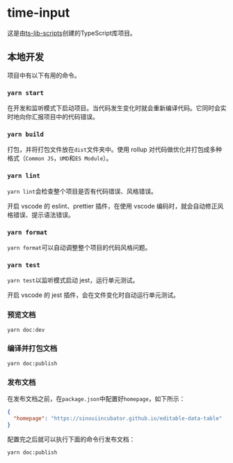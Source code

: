 # time-input

这是由[ts-lib-scripts](https://github.com/sinoui/ts-lib-scripts)创建的TypeScript库项目。

## 本地开发

项目中有以下有用的命令。

### `yarn start`

在开发和监听模式下启动项目。当代码发生变化时就会重新编译代码。它同时会实时地向你汇报项目中的代码错误。

### `yarn build`

打包，并将打包文件放在`dist`文件夹中。使用 rollup 对代码做优化并打包成多种格式（`Common JS`，`UMD`和`ES Module`）。

### `yarn lint`

`yarn lint`会检查整个项目是否有代码错误、风格错误。

开启 vscode 的 eslint、prettier 插件，在使用 vscode 编码时，就会自动修正风格错误、提示语法错误。

### `yarn format`

`yarn format`可以自动调整整个项目的代码风格问题。

### `yarn test`

`yarn test`以监听模式启动 jest，运行单元测试。

开启 vscode 的 jest 插件，会在文件变化时自动运行单元测试。

### 预览文档

```shell
yarn doc:dev
```

### 编译并打包文档

```shell
yarn doc:publish
```

### 发布文档

在发布文档之前，在`package.json`中配置好`homepage`，如下所示：

```json
{
  "homepage": "https://sinouiincubator.github.io/editable-data-table"
}
```

配置完之后就可以执行下面的命令行发布文档：

```shell
yarn doc:publish
```
